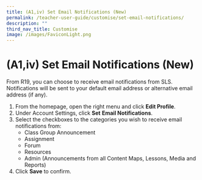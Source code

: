 ```yaml
---
title: (A1,iv) Set Email Notifications (New)
permalink: /teacher-user-guide/customise/set-email-notifications/
description: ""
third_nav_title: Customise
image: /images/FaviconLight.png
---
```

<h1 id="set-email-notifications-new-">(A1,iv) Set Email Notifications (New)</h1>
<p>From R19, you can choose to receive email notifications from SLS. Notifications will be sent to your default email address or alternative email address (if any).</p>
<ol>
<li>From the homepage, open the right menu and click <strong>Edit Profile</strong>.</li>
<li>Under Account Settings, click <strong>Set</strong> <strong>Email Notifications</strong>.</li>
<li>Select the checkboxes to the categories you wish to receive email notifications from:<ul>
<li>Class Group Announcement</li>
<li>Assignment</li>
<li>Forum</li>
<li>Resources</li>
<li>Admin (Announcements from all Content Maps, Lessons, Media and Reports)</li>
</ul>
</li>
<li>Click <strong>Save</strong> to confirm.</li>
</ol>
